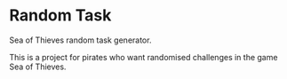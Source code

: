 # Random Task
Sea of Thieves random task generator.

This is a project for pirates who want randomised challenges in  the game Sea of Thieves.
